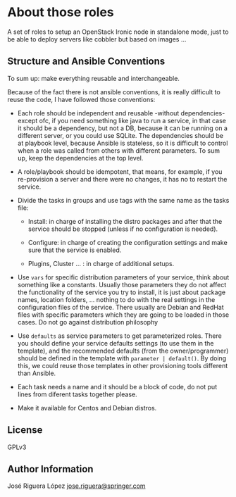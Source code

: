 About those roles
=================

A set of roles to setup an OpenStack Ironic node in standalone mode, 
just to be able to deploy servers like cobbler but based on images ...

Structure and Ansible Conventions
---------------------------------

To sum up: make everything reusable and interchangeable.


Because of the fact there is not ansible conventions, it is really difficult
to reuse the code, I have followed those conventions:

 * Each role should be independent and reusable -without dependencies- 
   except ofc, if you need something like java to run a service, in that
   case it should be a dependency, but not a DB, because it can be 
   running on a different server, or you could use SQLite. The dependencies 
   should be at playbook level, because Ansible is stateless, so it is 
   difficult to control when a role was called from others with different
   parameters. To sum up, keep the dependencies at the top level.

 * A role/playbook should be idempotent, that means, for example, if you 
   re-provision a server and there were no changes, it has no to restart 
   the service.

 * Divide the tasks in groups and use tags with the same name as the
   tasks file:

   * Install: in charge of installing the distro packages and after
   that the service should be stopped (unless if no configuration is 
   needed).

   * Configure: in charge of creating the configuration settings and
   make sure that the service is enabled.

   * Plugins, Cluster ... : in charge of additional setups.

 * Use `vars` for specific distribution parameters of your service, 
   think about something like a constants. Usually those parameters they 
   do not affect the functionality of the service you try to install,
   it is just about package names, location folders, ... nothing to do 
   with the real settings in the configuration files of the service. 
   There usually are Debian and RedHat files with specific parameters which
   they are going to be loaded in those cases. Do not go against 
   distribution philosophy
  
 * Use `defaults` as service parameters to get parameterized roles. 
   There you should define your service defaults settings (to use them in 
   the template), and the recommended defaults (from the owner/programmer) 
   should be defined in the template with `parameter | default()`. By 
   doing this, we could reuse those templates in other provisioning tools 
   different than Ansible.

 * Each task needs a name and it should be a block of code, do not put
   lines from diferent tasks together please.

 * Make it available for Centos and Debian distros.


License
-------

GPLv3

Author Information
------------------

José Riguera López <jose.riguera@springer.com>
